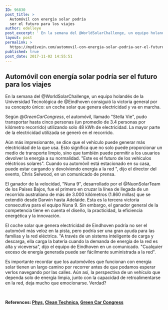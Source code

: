 ```yaml
---
ID: 96830
post_title: >
  Automóvil con energía solar podría
  ser el futuro para los viajes
author: edelleye
post_excerpt: ' En la semana del @WorldSolarChallenge, un equipo holandés de la Universidad Tecnológica de @Eindhoven consiguió la victoria general por su concepto único: un coche solar que genera electricidad y va en marcha.'
layout: post
permalink: >
  https://mydivein.com/automovil-con-energia-solar-podria-ser-el-futuro-para-los-viajes/
published: true
post_date: 2017-11-02 14:55:51
---
```

<h2><b style="font-family: -apple-system, BlinkMacSystemFont, 'Segoe UI', Roboto, Oxygen-Sans, Ubuntu, Cantarell, 'Helvetica Neue', sans-serif">Automóvil con energía solar podría ser el futuro para los viajes</b></h2>
<span style="font-weight: 400">En la semana del @</span><span style="font-weight: 400">WorldSolarChallenge,</span><span style="font-weight: 400"> un equipo holandés de la Universidad Tecnológica de @Eindhoven consiguió la victoria general por su concepto único: un coche solar que genera electricidad y va en marcha.</span><b> </b>

<span style="font-weight: 400">Según @</span><i><span style="font-weight: 400">GreenCarCongress</span></i><span style="font-weight: 400">, el automóvil, llamado "Stella Vie", pudo transportar hasta cinco personas (un promedio de 3.4 personas por kilómetro recorrido) utilizando solo 48 kWh de electricidad. La mayor parte de la electricidad utilizada se generó en el recorrido.</span>

<span style="font-weight: 400">Aún más impresionante, se dice que el vehículo puede generar más electricidad de la que usa. Esto significa que no solo puede proporcionar un medio de transporte limpio, sino que también puede permitir a los usuarios devolver la energía a su normalidad. "Este es el futuro de los vehículos eléctricos solares". Cuando su automóvil está estacionado en su casa, puede estar cargando y devolviendo energía a la red ", dijo el director del evento, Chris Selwood, en un comunicado de prensa.</span>

<span style="font-weight: 400">El ganador de la velocidad, "Nuna 9", desarrollado por el @NuonSolarTeam de los Países Bajos, fue el primero en cruzar la línea de llegada de un recorrido australiano de más de 3.000 kilómetros (1.860 millas) que se extendió desde Darwin hasta Adelaide. Esta es la tercera victoria consecutiva para el equipo Nuna 9. Sin embargo, el ganador general de la competencia tiene en cuenta el diseño, la practicidad, la eficiencia energética y la innovación.</span>

<span style="font-weight: 400">El coche solar que genera electricidad de Eindhoven podría no ser el automóvil más veloz en la pista, pero podría ser una gran ayuda para las familias y la red eléctrica. "A través de un sistema inteligente de carga y descarga, ella carga la batería cuando la demanda de energía de la red es alta y viceversa", dijo el equipo de Eindhoven en un comunicado. "Cualquier exceso de energía generada puede ser fácilmente suministrada a la red".</span>

<span style="font-weight: 400">Es importante recordar que los automóviles que funcionan con energía solar tienen un largo camino por recorrer antes de que podamos esperar verlos navegando por las calles. Aún así, la perspectiva de un vehículo que dependa solo de energía limpia, junto con la capacidad de retroalimentarse en la red, deja mucho que emocionarse. Verdad?</span>

<b> </b>

<b>References: </b><a href="https://phys.org/news/2017-10-futuristic-solar-powered-dutch-family-car.html"><b>Phys</b></a><b>, </b><a href="https://cleantechnica.com/2017/10/16/eindhoven-university-technology-team-wins-world-solar-challenge-cruiser-class-solar-car-race-3rd-time/"><b>Clean Technica</b></a><b>, <a href="http://www.greencarcongress.com/">Green Car Congress</a></b>